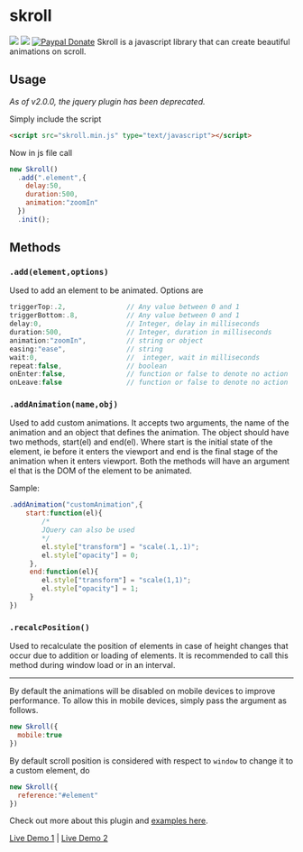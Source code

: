 # skroll
![](https://img.shields.io/badge/skroll.js-2.0.1-brightgreen.svg) ![](https://img.shields.io/badge/License-MIT-blue.svg) [![Paypal Donate](https://img.shields.io/badge/Donate-paypal-9c27b0.svg)](https://www.paypal.me/akzhy/10)
Skroll is a javascript library that can create beautiful animations on scroll.

## Usage
*As of v2.0.0, the jquery plugin has been deprecated.*

Simply include the script
```html
<script src="skroll.min.js" type="text/javascript"></script>
```
Now in js file call
```javascript
new Skroll()
  .add(".element",{
    delay:50,
    duration:500,
    animation:"zoomIn"
  })
  .init();
```

## Methods

### `.add(element,options)`

Used to add an element to be animated.
Options are
```javascript
triggerTop:.2,               // Any value between 0 and 1
triggerBottom:.8,            // Any value between 0 and 1
delay:0,                     // Integer, delay in milliseconds
duration:500,                // Integer, duration in milliseconds
animation:"zoomIn",          // string or object
easing:"ease",               // string
wait:0,                      //  integer, wait in milliseconds
repeat:false,                // boolean
onEnter:false,               // function or false to denote no action
onLeave:false                // function or false to denote no action
```

### `.addAnimation(name,obj)`

Used to add custom animations. It accepts two arguments, the name of the animation and an object that defines the animation. The object should have two methods, start(el) and end(el). Where start is the initial state of the element, ie before it enters the viewport and end is the final stage of the animation when it enters viewport. Both the methods will have an argument el that is the DOM of the element to be animated.

Sample:

```javascript
.addAnimation("customAnimation",{
    start:function(el){
        /*
        JQuery can also be used
        */
        el.style["transform"] = "scale(.1,.1)";
        el.style["opacity"] = 0;
     },
     end:function(el){
        el.style["transform"] = "scale(1,1)";
        el.style["opacity"] = 1;
     }
})
```
 

### `.recalcPosition()`

Used to recalculate the position of elements in case of height changes that occur due to addition or loading of elements. It is recommended to call this method during window load or in an interval.

---

By default the animations will be disabled on mobile devices to improve performance. To allow this in mobile devices, simply pass the argument as follows.

```javascript
new Skroll({
  mobile:true
})
```
By default scroll position is considered with respect to `window` to change it to a custom element, do

```javascript
new Skroll({
  reference:"#element"
})

```
Check out more about this plugin and [examples here](http://akzhy.com/shelf/skroll). 

[Live Demo 1](http://demos.akzhy.com/skroll/skroll-demo-1/) | [Live Demo 2](http://demos.akzhy.com/skroll/skroll-demo-2/)

